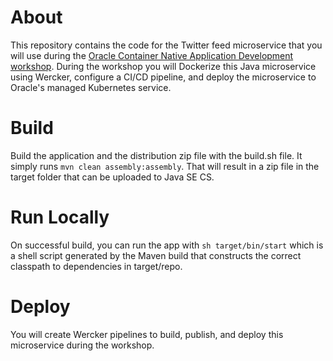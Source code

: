 About
=====

This repository contains the code for the Twitter feed microservice that you will use during the [Oracle Container Native Application Development workshop](http://oracle.github.io/learning-library/workshops/container-native-development).
During the workshop you will Dockerize this Java microservice using Wercker, configure a CI/CD pipeline, and deploy the microservice to Oracle's managed Kubernetes service.


Build
=====

Build the application and the distribution zip file with the build.sh file.  It simply runs `mvn clean assembly:assembly`.  That will result in a zip file in the target folder that can be uploaded to Java SE CS. 


Run Locally
===========

On successful build, you can run the app with `sh target/bin/start` which is a shell script generated by the Maven build that constructs the correct classpath to dependencies in target/repo.


Deploy
======

You will create Wercker pipelines to build, publish, and deploy this microservice during the workshop.


